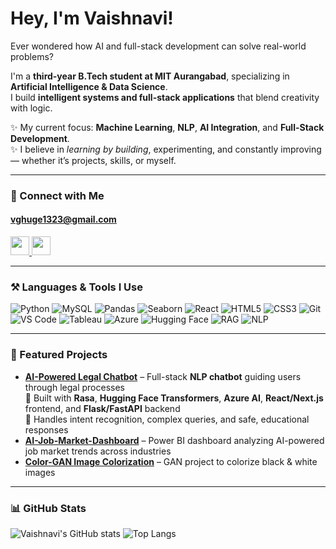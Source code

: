 # Hey, I'm Vaishnavi!

Ever wondered how AI and full-stack development can solve real-world problems?  

I'm a **third-year B.Tech student at MIT Aurangabad**, specializing in **Artificial Intelligence & Data Science**.  
I build **intelligent systems and full-stack applications** that blend creativity with logic.  

✨ My current focus: **Machine Learning**, **NLP**, **AI Integration**, and **Full-Stack Development**.  
✨ I believe in *learning by building*, experimenting, and constantly improving — whether it’s projects, skills, or myself.  

---

### 🔗 Connect with Me
#### vghuge1323@gmail.com  

<p>
  <a href="https://www.linkedin.com/in/vaishnavi-ghuge-9b0504279/">
    <img src="https://cdn.jsdelivr.net/gh/devicons/devicon/icons/linkedin/linkedin-original.svg" width="30" />
  </a>

  <a href="https://github.com/vaishnavii-23">
    <img src="https://cdn.jsdelivr.net/gh/devicons/devicon/icons/github/github-original.svg" width="30" />
  </a>
</p>

---

### ⚒️ Languages & Tools I Use
![Python](https://img.shields.io/badge/-Python-3776AB?style=flat&logo=python&logoColor=white)
![MySQL](https://img.shields.io/badge/-MySQL-4479A1?style=flat&logo=mysql&logoColor=white)
![Pandas](https://img.shields.io/badge/-Pandas-150458?style=flat&logo=pandas&logoColor=white)
![Seaborn](https://img.shields.io/badge/-Seaborn-9E1B32?style=flat&logoColor=white)
![React](https://img.shields.io/badge/-React-61DAFB?style=flat&logo=react&logoColor=black)
![HTML5](https://img.shields.io/badge/-HTML5-E34F26?style=flat&logo=html5&logoColor=white)
![CSS3](https://img.shields.io/badge/-CSS3-1572B6?style=flat&logo=css3&logoColor=white)
![Git](https://img.shields.io/badge/-Git-F05032?style=flat&logo=git&logoColor=white)
![VS Code](https://img.shields.io/badge/-VSCode-007ACC?style=flat&logo=visual-studio-code&logoColor=white)
![Tableau](https://img.shields.io/badge/-Tableau-E97627?style=flat&logo=tableau&logoColor=white)
![Azure](https://img.shields.io/badge/-Azure-0089D6?style=flat&logo=microsoft-azure&logoColor=white)
![Hugging Face](https://img.shields.io/badge/-HuggingFace-F9A03C?style=flat&logo=huggingface&logoColor=white)
![RAG](https://img.shields.io/badge/-Rasa-FF5C5C?style=flat&logo=rasa&logoColor=white)
![NLP](https://img.shields.io/badge/-NLP-FF6F61?style=flat&logoColor=white)

---

### 🚀 Featured Projects
- **[AI-Powered Legal Chatbot]([link](https://github.com/Vaishnavii-23/ai-legal-chatbot))** – Full-stack **NLP chatbot** guiding users through legal processes  
  🔹 Built with **Rasa**, **Hugging Face Transformers**, **Azure AI**, **React/Next.js** frontend, and **Flask/FastAPI** backend  
  🔹 Handles intent recognition, complex queries, and safe, educational responses  
- **[AI-Job-Market-Dashboard]([link](https://github.com/Vaishnavii-23/AI-Job-Market-Dashboard))** – Power BI dashboard analyzing AI-powered job market trends across industries  
- **[Color-GAN Image Colorization]([link](https://github.com/Vaishnavii-23/Color-GAN-Image-Colorization-))** – GAN project to colorize black & white images  

---

### 📊 GitHub Stats
![Vaishnavi's GitHub stats](https://github-readme-stats.vercel.app/api?username=Vaishnavii-23&theme=midnight-purple&show_icons=true)
![Top Langs](https://github-readme-stats.vercel.app/api/top-langs/?username=Vaishnavii-23&theme=midnight-purple&layout=compact)

